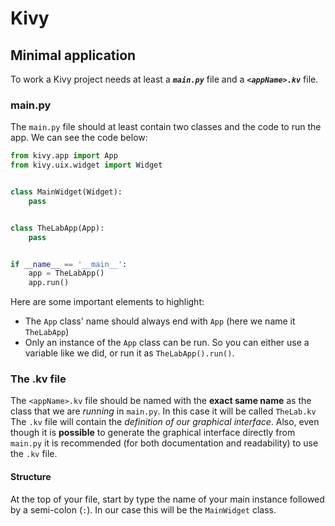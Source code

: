 # Kivy

## Minimal application

To work a Kivy project needs at least a **_`main.py`_** file and a **_`<appName>.kv`_** file.

### main.py

The `main.py` file should at least contain two classes and the code to run the app. We can see the code below:

```python
from kivy.app import App
from kivy.uix.widget import Widget


class MainWidget(Widget):
    pass


class TheLabApp(App):
    pass


if __name__ == '__main__':
    app = TheLabApp()
    app.run()
```

Here are some important elements to highlight:

- The `App` class' name should always end with `App` (here we name it `TheLabApp`)
- Only an instance of the `App` class can be run. So you can either use a variable like we did, or run it as `TheLabApp().run()`.

### The .kv file

The `<appName>.kv` file should be named with the **exact same name** as the class that we are _running_ in `main.py`. In this case it will be called `TheLab.kv`<br/>
The `.kv` file will contain the _definition of our graphical interface_. Also, even though it is **possible** to generate the graphical interface directly from `main.py` it is recommended (for both documentation and readability) to use the `.kv` file.

#### Structure

At the top of your file, start by type the name of your main instance followed by a semi-colon (`:`). In our case this will be the `MainWidget` class.
